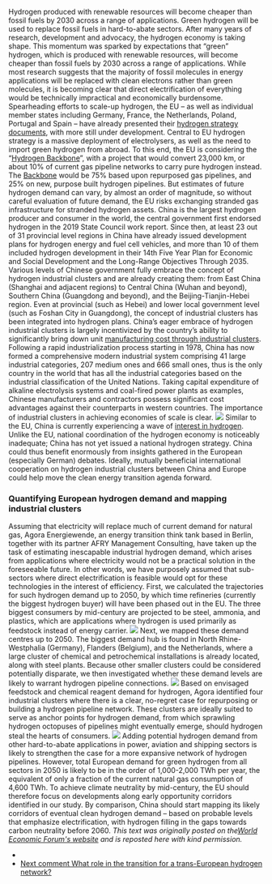 Hydrogen produced with renewable resources will become cheaper than fossil fuels by 2030 across a range of applications. Green hydrogen will be used to replace fossil fuels in hard-to-abate sectors.
After many years of research, development and advocacy, the hydrogen economy is taking shape. This momentum was sparked by expectations that “green” hydrogen, which is produced with renewable resources, will become cheaper than fossil fuels by 2030 across a range of applications. While most research suggests that the majority of fossil molecules in energy applications will be replaced with clean electrons rather than green molecules, it is becoming clear that direct electrification of everything would be technically impractical and economically burdensome.
Spearheading efforts to scale-up hydrogen, the EU – as well as individual member states including Germany, France, the Netherlands, Poland, Portugal and Spain – have already presented their [hydrogen strategy documents](https://www.europeanfiles.eu/energy/renewable-hydrogen-a-key-driver-for-europes-energy-transition), with more still under development. Central to EU hydrogen strategy is a massive deployment of electrolysers, as well as the need to import green hydrogen from abroad. To this end, the EU is considering the “[Hydrogen Backbone](https://ec.europa.eu/info/sites/default/files/energy_climate_change_environment/events/presentations/05.04_mf34_presentation-european_hydrogen_backbone-muthmann.pdf)”, with a project that would convert 23,000 km, or about 10% of current gas pipeline networks to carry pure hydrogen instead.
The [Backbone](https://ec.europa.eu/info/sites/default/files/energy_climate_change_environment/events/presentations/05.04_mf34_presentation-european_hydrogen_backbone-muthmann.pdf) would be 75% based upon repurposed gas pipelines, and 25% on new, purpose built hydrogen pipelines. But estimates of future hydrogen demand can vary, by almost an order of magnitude, so without careful evaluation of future demand, the EU risks exchanging stranded gas infrastructure for stranded hydrogen assets.
China is the largest hydrogen producer and consumer in the world, the central government first endorsed hydrogen in the 2019 State Council work report. Since then, at least 23 out of 31 provincial level regions in China have already issued development plans for hydrogen energy and fuel cell vehicles, and more than 10 of them included hydrogen development in their 14th Five Year Plan for Economic and Social Development and the Long-Range Objectives Through 2035.
Various levels of Chinese government fully embrace the concept of hydrogen industrial clusters and are already creating them: from East China (Shanghai and adjacent regions) to Central China (Wuhan and beyond), Southern China (Guangdong and beyond), and the Beijing-Tianjin-Hebei region. Even at provincial (such as Hebei) and lower local government level (such as Foshan City in Guangdong), the concept of industrial clusters has been integrated into hydrogen plans.
China’s eager embrace of hydrogen industrial clusters is largely incentivized by the country’s ability to significantly bring down unit [manufacturing cost through industrial clusters](https://www.ifri.org/en/publications/etudes-de-lifri/prospects-hydrogen-economy-chinese-characteristics). Following a rapid industrialization process starting in 1978, China has now formed a comprehensive modern industrial system comprising 41 large industrial categories, 207 medium ones and 666 small ones, thus is the only country in the world that has all the industrial categories based on the industrial classification of the United Nations. Taking capital expenditure of alkaline electrolysis systems and coal-fired power plants as examples, Chinese manufacturers and contractors possess significant cost advantages against their counterparts in western countries. The importance of industrial clusters in achieving economies of scale is clear.
![](https://www.agora-energiewende.org/fileadmin/Blog/2021/Green_hydrogen_clusters_in_Europe_and_China/csm_Picture3_ced5d3a17d.png)
Similar to the EU, China is currently experiencing a wave of [interest in hydrogen](https://www.ifri.org/en/publications/etudes-de-lifri/prospects-hydrogen-economy-chinese-characteristics). Unlike the EU, national coordination of the hydrogen economy is noticeably inadequate; China has not yet issued a national hydrogen strategy. China could thus benefit enormously from insights gathered in the European (especially German) debates. Ideally, mutually beneficial international cooperation on hydrogen industrial clusters between China and Europe could help move the clean energy transition agenda forward.
### Quantifying European hydrogen demand and mapping industrial clusters
Assuming that electricity will replace much of current demand for natural gas, Agora Energiewende, an energy transition think tank based in Berlin, together with its partner AFRY Management Consulting, have taken up the task of estimating inescapable industrial hydrogen demand, which arises from applications where electricity would not be a practical solution in the foreseeable future. In other words, we have purposely assumed that sub-sectors where direct electrification is feasible would opt for these technologies in the interest of efficiency.
First, we calculated the trajectories for such hydrogen demand up to 2050, by which time refineries (currently the biggest hydrogen buyer) will have been phased out in the EU. The three biggest consumers by mid-century are projected to be steel, ammonia, and plastics, which are applications where hydrogen is used primarily as feedstock instead of energy carrier.
![](https://www.agora-energiewende.org/fileadmin/Blog/2021/Green_hydrogen_clusters_in_Europe_and_China/csm_abb-01_52636c15e7.png)
Next, we mapped these demand centres up to 2050. The biggest demand hub is found in North Rhine-Westphalia (Germany), Flanders (Belgium), and the Netherlands, where a large cluster of chemical and petrochemical installations is already located, along with steel plants. Because other smaller clusters could be considered potentially disparate, we then investigated whether these demand levels are likely to warrant hydrogen pipeline connections.
![](https://www.agora-energiewende.org/fileadmin/Blog/2021/Green_hydrogen_clusters_in_Europe_and_China/csm_Screenshot_2021-05-11_172635_a8a39dc631.png)
Based on envisaged feedstock and chemical reagent demand for hydrogen, Agora identified four industrial clusters where there is a clear, no-regret case for repurposing or building a hydrogen pipeline network. These clusters are ideally suited to serve as anchor points for hydrogen demand, from which sprawling hydrogen octopuses of pipelines might eventually emerge, should hydrogen steal the hearts of consumers.
![](https://www.agora-energiewende.org/fileadmin/Blog/2021/Green_hydrogen_clusters_in_Europe_and_China/csm_abb-07_0885132b21.png)
Adding potential hydrogen demand from other hard-to-abate applications in power, aviation and shipping sectors is likely to strengthen the case for a more expansive network of hydrogen pipelines.
However, total European demand for green hydrogen from all sectors in 2050 is likely to be in the order of 1,000-2,000 TWh per year, the equivalent of only a fraction of the current natural gas consumption of 4,600 TWh. To achieve climate neutrality by mid-century, the EU should therefore focus on developments along early opportunity corridors identified in our study. By comparison, China should start mapping its likely corridors of eventual clean hydrogen demand – based on probable levels that emphasize electrification, with hydrogen filling in the gaps towards carbon neutrality before 2060.
_This text was originally posted on the[World Economic Forum's website](https://www.weforum.org/agenda/2021/05/industrial-clusters-green-hydrogen-europe-china/) and is reposted here with kind permission._
  * [ ](https://www.agora-energiewende.org/news-events/how-green-is-chinas-post-covid-recovery-in-2020)
  * [ Next comment  What role in the transition for a trans-European hydrogen network? ](https://www.agora-energiewende.org/news-events/what-role-in-the-transition-for-a-trans-european-hydrogen-network)